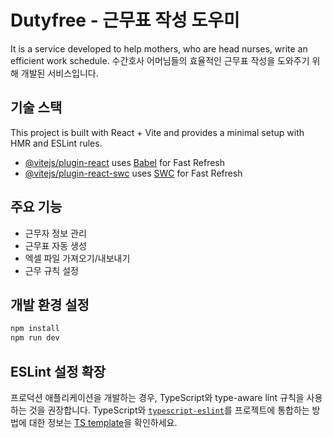 # Dutyfree - 근무표 작성 도우미

It is a service developed to help mothers, who are head nurses, write an efficient work schedule.
수간호사 어머님들의 효율적인 근무표 작성을 도와주기 위해 개발된 서비스입니다.

## 기술 스택

This project is built with React + Vite and provides a minimal setup with HMR and ESLint rules.

- [@vitejs/plugin-react](https://github.com/vitejs/vite-plugin-react/blob/main/packages/plugin-react) uses [Babel](https://babeljs.io/) for Fast Refresh
- [@vitejs/plugin-react-swc](https://github.com/vitejs/vite-plugin-react/blob/main/packages/plugin-react-swc) uses [SWC](https://swc.rs/) for Fast Refresh

## 주요 기능

- 근무자 정보 관리
- 근무표 자동 생성
- 엑셀 파일 가져오기/내보내기
- 근무 규칙 설정

## 개발 환경 설정

```bash
npm install
npm run dev
```

## ESLint 설정 확장

프로덕션 애플리케이션을 개발하는 경우, TypeScript와 type-aware lint 규칙을 사용하는 것을 권장합니다. TypeScript와 [`typescript-eslint`](https://typescript-eslint.io)를 프로젝트에 통합하는 방법에 대한 정보는 [TS template](https://github.com/vitejs/vite/tree/main/packages/create-vite/template-react-ts)을 확인하세요.
